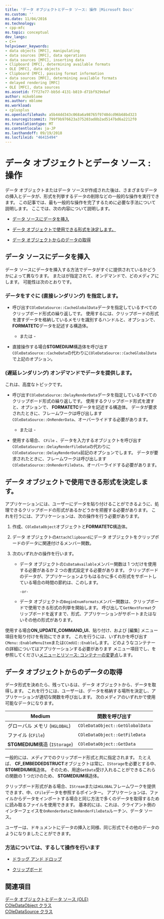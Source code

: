 ```yaml
---
title: 'データ オブジェクトとデータ ソース: 操作 |Microsoft Docs'
ms.custom: ''
ms.date: 11/04/2016
ms.technology:
- cpp-mfc
ms.topic: conceptual
dev_langs:
- C++
helpviewer_keywords:
- data objects [MFC], manipulating
- data sources [MFC], data operations
- data sources [MFC], inserting data
- Clipboard [MFC], determining available formats
- OLE [MFC], data objects
- Clipboard [MFC], passing format information
- data sources [MFC], determining available formats
- delayed rendering [MFC]
- OLE [MFC], data sources
ms.assetid: f7f27e77-bb5d-4131-b819-d71bf929ebaf
author: mikeblome
ms.author: mblome
ms.workload:
- cplusplus
ms.openlocfilehash: a5b44dd343c068a6a98765f9740dcd96b68bd323
ms.sourcegitcommit: 799f9b976623a375203ad8b2ad5147bd6a2212f0
ms.translationtype: MT
ms.contentlocale: ja-JP
ms.lasthandoff: 09/19/2018
ms.locfileid: "46415494"
---
```

# <a name="data-objects-and-data-sources-manipulation"></a>データ オブジェクトとデータ ソース : 操作

データ オブジェクトまたはデータ ソースが作成された後は、さまざまなデータの挿入とデータが、形式を列挙するデータの削除などの一般的な操作を実行できます。 この記事では、最も一般的な操作を完了するために必要な手法について説明します。 ここでは、次の内容について説明します。

- [データ ソースにデータを挿入](#_core_inserting_data_into_a_data_source)

- [データ オブジェクトで使用できる形式を決定します。](#_core_determining_the_formats_available_in_a_data_object)

- [データ オブジェクトからのデータの取得](#_core_retrieving_data_from_a_data_object)

##  <a name="_core_inserting_data_into_a_data_source"></a> データ ソースにデータを挿入

データ ソースにデータを挿入する方法でデータがすぐに提供されているかどうかによって異なります。 またはが指定されて、オンデマンドで、どのメディアにします。 可能性は次のとおりです。

### <a name="supplying-data-immediately-immediate-rendering"></a>データをすぐに (直接レンダリング) を指定します。

- 呼び出す`COleDataSource::CacheGlobalData`データを指定しているすべてのクリップボード形式の繰り返しです。 使用するには、クリップボードの形式を渡すデータを格納しているメモリを識別するハンドルと、オプションで、 **FORMATETC**データを記述する構造体。

     - または -

- 直接操作する場合**STGMEDIUM**構造体を呼び出す`COleDataSource::CacheData`の代わりに`COleDataSource::CacheGlobalData`で上記のオプション。

### <a name="supplying-data-on-demand-delayed-rendering"></a>(遅延レンダリング) オンデマンドでデータを提供します。

これは、高度なトピックです。

- 呼び出す`COleDataSource::DelayRenderData`データを指定しているすべてのクリップボード形式の繰り返しです。 使用するクリップボード形式を渡すと、オプションで、 **FORMATETC**データを記述する構造体。 データが要求されたときに、フレームワークは呼び出します`COleDataSource::OnRenderData`、オーバーライドする必要があります。

     - または -

- 使用する場合、 `CFile` 、データを入力するオブジェクトを呼び出す`COleDataSource::DelayRenderFileData`の代わりに`COleDataSource::DelayRenderData`前記のオプションでします。 データが要求されたときに、フレームワークは呼び出します`COleDataSource::OnRenderFileData`、オーバーライドする必要があります。

##  <a name="_core_determining_the_formats_available_in_a_data_object"></a> データ オブジェクトで使用できる形式を決定します。

アプリケーションには、ユーザーにデータを貼り付けることができるように、処理できるクリップボードの形式があるかどうかを把握する必要があります。 これを行うには、アプリケーションは、次の操作を行う必要があります。

1. 作成、`COleDataObject`オブジェクトと**FORMATETC**構造体。

1. データ オブジェクトの`AttachClipboard`にデータ オブジェクトをクリップボードのデータに関連付けるメンバー関数。

1. 次のいずれかの操作を行います。

   - データ オブジェクトの`IsDataAvailable`メンバー関数は 1 つだけを使用する必要があるか 2 つの書式設定する必要があります。 クリップボードのデータが、アプリケーションよりもはるかに多くの形式をサポートしている場合の時間の節約は、このします。

         -or-

   - データ オブジェクトの`BeginEnumFormats`メンバー関数は、クリップボードで使用できる形式の列挙を開始します。 呼び出して`GetNextFormat`クリップボードを返すまで、形式、アプリケーションがサポートまたはないその他の形式があります。

使用する場合**ON_UPDATE_COMMAND_UI**、貼り付け、および [編集] メニュー項目を貼り付けを有効にできます。 これを行うには、いずれかを呼び出す`CMenu::EnableMenuItem`または`CCmdUI::Enable`します。 どのようなコンテナーの詳細についてはアプリケーションする必要があります メニュー項目でし、を参照してください[メニューとリソース: コンテナーの変更点](../mfc/menus-and-resources-container-additions.md)します。

##  <a name="_core_retrieving_data_from_a_data_object"></a> データ オブジェクトからのデータの取得

データ形式を決めたら、残っているは、データ オブジェクトから、データを取得します。 これを行うには、ユーザーは、データを格納する場所を決定し、アプリケーションが適切な関数を呼び出します。 次のメディアのいずれかで使用可能なデータになります。

|Medium|関数を呼び出す|
|------------|----------------------|
|グローバル メモリ (`HGLOBAL`)|`COleDataObject::GetGlobalData`|
|ファイル (`CFile`)|`COleDataObject::GetFileData`|
|**STGMEDIUM**構造 (`IStorage`)|`COleDataObject::GetData`|

一般的には、メディアでのクリップボード形式と共に指定されます。 たとえば、 **CF_EMBEDDEDSTRUCT**オブジェクトは常に、`IStorage`を必要とする中、 **STGMEDIUM**構造体。 そのため、用途`GetData`受け入れることができるこれらの関数の 1 つだけのため、 **STGMEDIUM**構造体。

クリップボード形式がある場合、`IStream`または`HGLOBAL`フレームワークを提供できます、中、`CFile`データを参照するポインター。 アプリケーションは、ファイルからデータをインポートする場合と同じ方法で多くのデータを取得するために読み取るファイルを使用できます。 基本的には、これは、クライアント側のインターフェイスを`OnRenderData`と`OnRenderFileData`ルーチン、データ ソース。

ユーザーは、ドキュメントにデータの挿入と同様、同じ形式でその他のデータのようになりましたことができます。

### <a name="what-do-you-want-to-know-more-about"></a>方法については、するして操作を行います

- [ドラッグ アンド ドロップ](../mfc/drag-and-drop-ole.md)

- [クリップボード](../mfc/clipboard.md)

## <a name="see-also"></a>関連項目

[データ オブジェクトとデータ ソース (OLE)](../mfc/data-objects-and-data-sources-ole.md)<br/>
[COleDataObject クラス](../mfc/reference/coledataobject-class.md)<br/>
[COleDataSource クラス](../mfc/reference/coledatasource-class.md)
